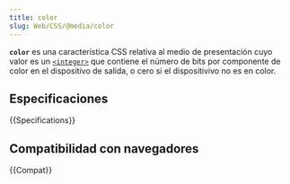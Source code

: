 ```yaml
---
title: color
slug: Web/CSS/@media/color
---
```


**`color`** es una característica CSS relativa al medio de presentación cuyo valor es un [`<integer>`](/es/docs/Web/CSS/integer) que contiene el número de bits por componente de color en el dispositivo de salida, o cero si el dispositivivo no es en color.

## Especificaciones

{{Specifications}}

## Compatibilidad con navegadores

{{Compat}}
